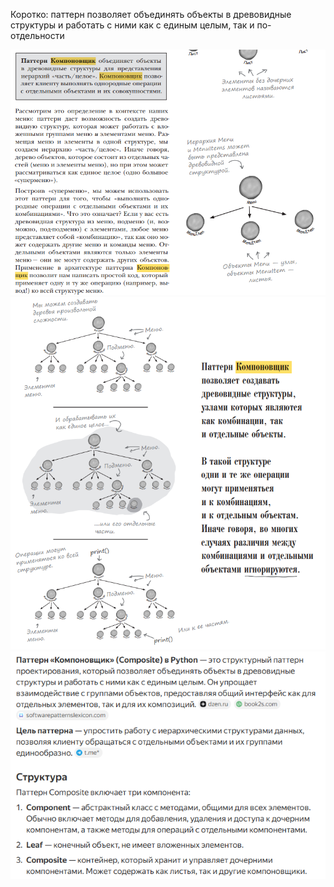 Коротко: паттерн позволяет объединять объекты в древовидные структуры и работать с ними как с единым целым, так 
и по-отдельности

![img.png](imgs/img.png)
![img_1.png](imgs/img_1.png)
![img_2.png](imgs/img_2.png)
